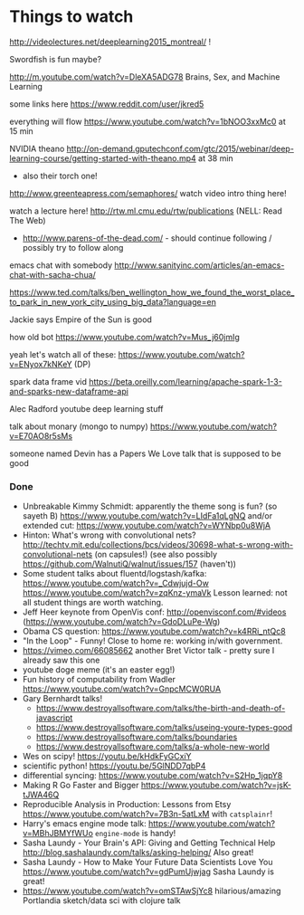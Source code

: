 # Things to watch

http://videolectures.net/deeplearning2015_montreal/ !

Swordfish is fun maybe?

http://m.youtube.com/watch?v=DleXA5ADG78 Brains, Sex, and Machine Learning

some links here https://www.reddit.com/user/jkred5

everything will flow https://www.youtube.com/watch?v=1bNOO3xxMc0 at 15 min

NVIDIA theano http://on-demand.gputechconf.com/gtc/2015/webinar/deep-learning-course/getting-started-with-theano.mp4 at 38 min
 * also their torch one!

http://www.greenteapress.com/semaphores/ watch video intro thing here!

watch a lecture here! http://rtw.ml.cmu.edu/rtw/publications (NELL: Read The Web)

 * http://www.parens-of-the-dead.com/ - should continue following / possibly try to follow along

emacs chat with somebody http://www.sanityinc.com/articles/an-emacs-chat-with-sacha-chua/

https://www.ted.com/talks/ben_wellington_how_we_found_the_worst_place_to_park_in_new_york_city_using_big_data?language=en

Jackie says Empire of the Sun is good

how old bot
https://www.youtube.com/watch?v=Mus_j60jmIg

yeah let's watch all of these: https://www.youtube.com/watch?v=ENyox7kNKeY (DP)

spark data frame vid https://beta.oreilly.com/learning/apache-spark-1-3-and-sparks-new-dataframe-api

Alec Radford youtube deep learning stuff

talk about monary (mongo to numpy) https://www.youtube.com/watch?v=E70AO8r5sMs

someone named Devin has a Papers We Love talk that is supposed to be good


### Done

 * Unbreakable Kimmy Schmidt: apparently the theme song is fun? (so sayeth B) https://www.youtube.com/watch?v=LIdFa1qLgNQ and/or extended cut: https://www.youtube.com/watch?v=WYNbp0u8WjA
 * Hinton: What's wrong with convolutional nets? http://techtv.mit.edu/collections/bcs/videos/30698-what-s-wrong-with-convolutional-nets (on capsules!) (see also possibly https://github.com/WalnutiQ/walnut/issues/157 (haven't))
 * Some student talks about fluentd/logstash/kafka: https://www.youtube.com/watch?v=_Cdwjujd-Ow https://www.youtube.com/watch?v=zqKnz-ymaVk Lesson learned: not all student things are worth watching.
 * Jeff Heer keynote from OpenVis conf: http://openvisconf.com/#videos (https://www.youtube.com/watch?v=GdoDLuPe-Wg)
 * Obama CS question: https://www.youtube.com/watch?v=k4RRi_ntQc8
 * "In the Loop" - Funny! Close to home re: working in/with government.
 * https://vimeo.com/66085662 another Bret Victor talk - pretty sure I already saw this one
 * youtube doge meme (it's an easter egg!)
 * Fun history of computability from Wadler https://www.youtube.com/watch?v=GnpcMCW0RUA
 * Gary Bernhardt talks!
     * https://www.destroyallsoftware.com/talks/the-birth-and-death-of-javascript
     * https://www.destroyallsoftware.com/talks/useing-youre-types-good
     * https://www.destroyallsoftware.com/talks/boundaries
     * https://www.destroyallsoftware.com/talks/a-whole-new-world
 * Wes on scipy! https://youtu.be/kHdkFyGCxiY
 * scientific python! https://youtu.be/5GlNDD7qbP4
 * differential syncing: https://www.youtube.com/watch?v=S2Hp_1jqpY8
 * Making R Go Faster and Bigger https://www.youtube.com/watch?v=jsK-tJWA46Q
 * Reproducible Analysis in Production: Lessons from Etsy https://www.youtube.com/watch?v=7B3n-5atLxM with `catsplainr`!
 * Harry's emacs engine mode talk: https://www.youtube.com/watch?v=MBhJBMYfWUo `engine-mode` is handy!
 * Sasha Laundy - Your Brain's API: Giving and Getting Technical Help http://blog.sashalaundy.com/talks/asking-helping/ Also great!
 * Sasha Laundy - How to Make Your Future Data Scientists Love You https://www.youtube.com/watch?v=gdPumUjwjag Sasha Laundy is great!
 * https://www.youtube.com/watch?v=omSTAwSjYc8 hilarious/amazing Portlandia sketch/data sci with clojure talk
